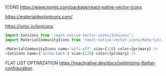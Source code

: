 ICONS
https://www.npmjs.com/package/react-native-vector-icons

https://materialdesignicons.com/

https://ionic.io/ionicons

```TYPESCRIPT
import Ionicons from 'react-native-vector-icons/Ionicons';
import MaterialCommunityIcons from 'react-native-vector-icons/MaterialCommunityIcons';

<MaterialCommunityIcons name="wifi-off" size={120} color={primary} />
<Ionicons name={'arrow-back'} size={120} color={primary} />

```

FLAT LIST OPTIMIZATION
https://reactnative.dev/docs/optimizing-flatlist-configuration

